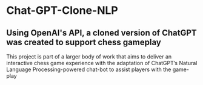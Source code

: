 # Chat-GPT-Clone-NLP
## Using OpenAI's API, a cloned version of ChatGPT was created to support chess gameplay

This project is part of a larger body of work that aims to deliver an interactive chess game experience with the adaptation of ChatGPT’s Natural Language Processing-powered chat-bot to assist players with the game-play
